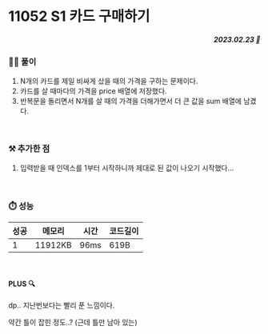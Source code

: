 # 11052 S1 카드 구매하기
##### <p align="right"> 2023.02.23 📆 </p>


### 👩‍🏫 풀이
1. N개의 카드를 제일 비싸게 샀을 때의 가격을 구하는 문제이다.
2. 카드를 살 때마다의 가격을 price 배열에 저장했다.
3. 반복문을 돌리면서 N개를 살 때의 가격을 더해가면서 더 큰 값을 sum 배열에 남겼다.


<br>

### ⚒️ 추가한 점
1. 입력받을 때 인덱스를 1부터 시작하니까 제대로 된 값이 나오기 시작했다...

<br>

### ⏱️ 성능
<!-- 테이블 -->
성공 |메모리 | 시간 | 코드길이
---|---|---|---|
1|11912KB|96ms|619B

<br>

#### PLUS 🔍
dp.. 지난번보다는 빨리 푼 느낌이다.

약간 틀이 잡힌 정도..? (근데 틀만 남아 있는)
